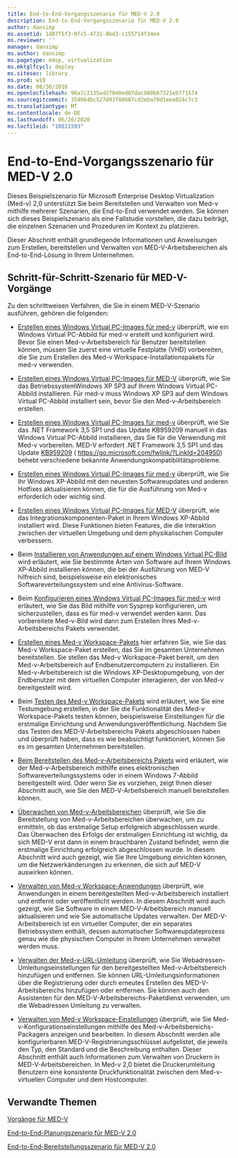 ```yaml
---
title: End-to-End-Vorgangsszenario für MED-V 2.0
description: End-to-End-Vorgangsszenario für MED-V 2.0
author: dansimp
ms.assetid: 1d87f5f3-9fc5-4731-8bd1-c155714f34ee
ms.reviewer: ''
manager: dansimp
ms.author: dansimp
ms.pagetype: mdop, virtualization
ms.mktglfcycl: deploy
ms.sitesec: library
ms.prod: w10
ms.date: 08/30/2016
ms.openlocfilehash: 90a7c2135ad27040ed87dac980b67321eb771574
ms.sourcegitcommit: 354664bc527d93f80687cd2eba70d1eea024c7c3
ms.translationtype: MT
ms.contentlocale: de-DE
ms.lasthandoff: 06/26/2020
ms.locfileid: "10811593"
---
```

# End-to-End-Vorgangsszenario für MED-V 2.0


Dieses Beispielszenario für Microsoft Enterprise Desktop Virtualization (Med-v) 2,0 unterstützt Sie beim Bereitstellen und Verwalten von Med-v mithilfe mehrerer Szenarien, die End-to-End verwendet werden. Sie können sich dieses Beispielszenario als eine Fallstudie vorstellen, die dazu beiträgt, die einzelnen Szenarien und Prozeduren im Kontext zu platzieren.

Dieser Abschnitt enthält grundlegende Informationen und Anweisungen zum Erstellen, bereitstellen und Verwalten von MED-V-Arbeitsbereichen als End-to-End-Lösung in Ihrem Unternehmen.

## Schritt-für-Schritt-Szenario für MED-V-Vorgänge


Zu den schrittweisen Verfahren, die Sie in einem MED-V-Szenario ausführen, gehören die folgenden:

-   [Erstellen eines Windows Virtual PC-Images für med-v](creating-a-windows-virtual-pc-image-for-med-v.md#bkmk-creatingavirtualmachinebyusingmicrosoftvirtualpc) überprüft, wie ein Windows Virtual PC-Abbild für med-v erstellt und konfiguriert wird. Bevor Sie einen Med-v-Arbeitsbereich für Benutzer bereitstellen können, müssen Sie zuerst eine virtuelle Festplatte (VHD) vorbereiten, die Sie zum Erstellen des Med-v Workspace-Installationspakets für med-v verwenden.

-   [Erstellen eines Windows Virtual PC-Images für MED-V](creating-a-windows-virtual-pc-image-for-med-v.md#bkmk-installingwindowsxpontovpc) überprüft, wie Sie das BetriebssystemWindows XP SP3 auf Ihrem Windows Virtual PC-Abbild installieren. Für med-v muss Windows XP SP3 auf dem Windows Virtual PC-Abbild installiert sein, bevor Sie den Med-v-Arbeitsbereich erstellen.

-   [Erstellen eines Windows Virtual PC-Images für med-v](creating-a-windows-virtual-pc-image-for-med-v.md#bkmk-installingnet) überprüft, wie Sie das .NET Framework 3,5 SP1 und das Update KB959209 manuell in das Windows Virtual PC-Abbild installieren, das Sie für die Verwendung mit Med-v vorbereiten. MED-V erfordert .NET Framework 3,5 SP1 und das Update [KB959209](https://go.microsoft.com/fwlink/?LinkId=204950) ( https://go.microsoft.com/fwlink/?LinkId=204950) behebt verschiedene bekannte Anwendungskompatibilitätsprobleme.

-   [Erstellen eines Windows Virtual PC-Images für med-v](creating-a-windows-virtual-pc-image-for-med-v.md#bkmk-applypatchestovpc) überprüft, wie Sie Ihr Windows XP-Abbild mit den neuesten Softwareupdates und anderen Hotfixes aktualisieren können, die für die Ausführung von Med-v erforderlich oder wichtig sind.

-   [Erstellen eines Windows Virtual PC-Images für MED-V](creating-a-windows-virtual-pc-image-for-med-v.md#bkmk-installintegration) überprüft, wie das Integrationskomponenten-Paket in Ihrem Windows XP-Abbild installiert wird. Diese Funktionen bieten Features, die die Interaktion zwischen der virtuellen Umgebung und dem physikalischen Computer verbessern.

-   Beim [Installieren von Anwendungen auf einem Windows Virtual PC-Bild](installing-applications-on-a-windows-virtual-pc-image.md) wird erläutert, wie Sie bestimmte Arten von Software auf Ihrem Windows XP-Abbild installieren können, die bei der Ausführung von MED-V hilfreich sind, beispielsweise ein elektronisches Softwareverteilungssystem und eine Antivirus-Software.

-   Beim [Konfigurieren eines Windows Virtual PC-Images für med-v](configuring-a-windows-virtual-pc-image-for-med-v.md) wird erläutert, wie Sie das Bild mithilfe von Sysprep konfigurieren, um sicherzustellen, dass es für med-v verwendet werden kann. Das vorbereitete Med-v-Bild wird dann zum Erstellen Ihres Med-v-Arbeitsbereichs Pakets verwendet.

-   [Erstellen eines Med-v Workspace-Pakets](create-a-med-v-workspace-package.md) hier erfahren Sie, wie Sie das Med-v Workspace-Paket erstellen, das Sie im gesamten Unternehmen bereitstellen. Sie stellen das Med-v Workspace-Paket bereit, um den Med-v-Arbeitsbereich auf Endbenutzercomputern zu installieren. Ein Med-v-Arbeitsbereich ist die Windows XP-Desktopumgebung, von der Endbenutzer mit dem virtuellen Computer interagieren, der von Med-v bereitgestellt wird.

-   Beim [Testen des Med-v Workspace-Pakets](testing-the-med-v-workspace-package.md) wird erläutert, wie Sie eine Testumgebung erstellen, in der Sie die Funktionalität des Med-v Workspace-Pakets testen können, beispielsweise Einstellungen für die erstmalige Einrichtung und Anwendungsveröffentlichung. Nachdem Sie das Testen des MED-V-Arbeitsbereichs Pakets abgeschlossen haben und überprüft haben, dass es wie beabsichtigt funktioniert, können Sie es im gesamten Unternehmen bereitstellen.

-   [Beim Bereitstellen des Med-v-Arbeitsbereichs Pakets](deploying-the-med-v-workspace-package.md) wird erläutert, wie der Med-v-Arbeitsbereich mithilfe eines elektronischen Softwareverteilungssystems oder in einem Windows 7-Abbild bereitgestellt wird. Oder wenn Sie es vorziehen, zeigt Ihnen dieser Abschnitt auch, wie Sie den MED-V-Arbeitsbereich manuell bereitstellen können.

-   [Überwachen von Med-v-Arbeitsbereichen](monitor-med-v-workspaces.md) überprüft, wie Sie die Bereitstellung von Med-v-Arbeitsbereichen überwachen, um zu ermitteln, ob das erstmalige Setup erfolgreich abgeschlossen wurde. Das Überwachen des Erfolgs der erstmaligen Einrichtung ist wichtig, da sich MED-V erst dann in einem brauchbaren Zustand befindet, wenn die erstmalige Einrichtung erfolgreich abgeschlossen wurde. In diesem Abschnitt wird auch gezeigt, wie Sie Ihre Umgebung einrichten können, um die Netzwerkänderungen zu erkennen, die sich auf MED-V auswirken können.

-   [Verwalten von Med-v Workspace-Anwendungen](manage-med-v-workspace-applications.md) überprüft, wie Anwendungen in einem bereitgestellten Med-v-Arbeitsbereich installiert und entfernt oder veröffentlicht werden. In diesem Abschnitt wird auch gezeigt, wie Sie Software in einem MED-V-Arbeitsbereich manuell aktualisieren und wie Sie automatische Updates verwalten. Der MED-V-Arbeitsbereich ist ein virtueller Computer, der ein separates Betriebssystem enthält, dessen automatischer Softwareupdateprozess genau wie die physischen Computer in Ihrem Unternehmen verwaltet werden muss.

-   [Verwalten der Med-v-URL-Umleitung](manage-med-v-url-redirection.md) überprüft, wie Sie Webadressen-Umleitungseinstellungen für den bereitgestellten Med-v-Arbeitsbereich hinzufügen und entfernen. Sie können URL-Umleitungsinformationen über die Registrierung oder durch erneutes Erstellen des MED-V-Arbeitsbereichs hinzufügen oder entfernen. Sie können auch den Assistenten für den MED-V-Arbeitsbereichs-Paketdienst verwenden, um die Webadressen Umleitung zu verwalten.

-   [Verwalten von Med-v Workspace-Einstellungen](manage-med-v-workspace-settings.md) überprüft, wie Sie Med-v-Konfigurationseinstellungen mithilfe des Med-v-Arbeitsbereichs-Packagers anzeigen und bearbeiten. In diesem Abschnitt werden alle konfigurierbaren MED-V-Registrierungsschlüssel aufgelistet, die jeweils den Typ, den Standard und die Beschreibung enthalten. Dieser Abschnitt enthält auch Informationen zum Verwalten von Druckern in MED-V-Arbeitsbereichen. In Med-v 2,0 bietet die Druckerumleitung Benutzern eine konsistente Druckfunktionalität zwischen dem Med-v-virtuellen Computer und dem Hostcomputer.

## Verwandte Themen


[Vorgänge für MED-V](operations-for-med-v.md)

[End-to-End-Planungszenario für MED-V 2.0](end-to-end-planning-scenario-for-med-v-20.md)

[End-to-End-Bereitstellungsszenario für MED-V 2.0](end-to-end-deployment-scenario-for-med-v-20.md)

 

 





